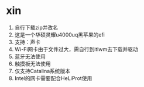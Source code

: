 # xin

1. 自行下载zip并改名
2. 这是一个华硕灵耀u4000uq黑苹果的efi
3. 支持：声卡
4. Wi-Fi网卡由于文件过大，需自行到itlwm去下载并驱动
5. 蓝牙无法使用
6. 触摸板无法使用
7. 仅支持Catalina系统版本
8. Intel的网卡需要配合HeLiProt使用

